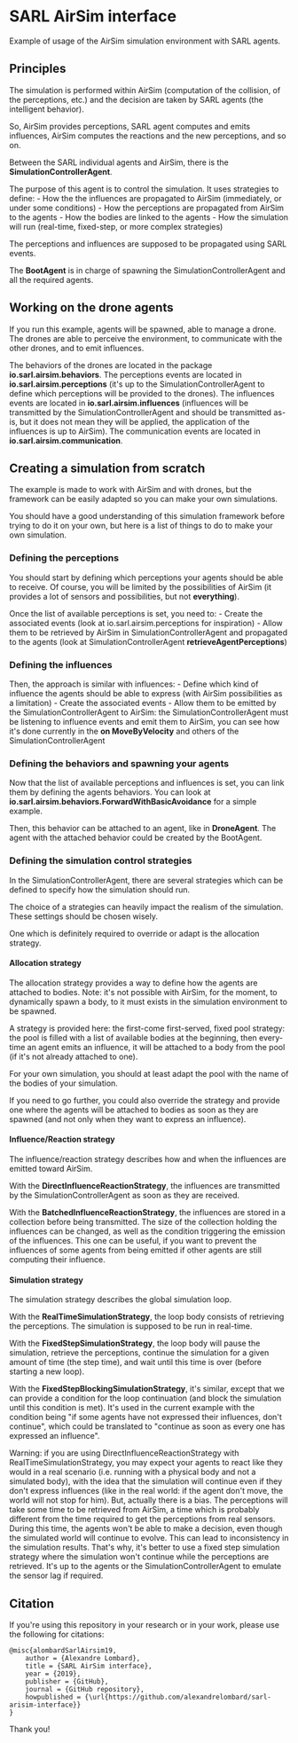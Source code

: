 # SARL AirSim interface

Example of usage of the AirSim simulation environment with SARL agents.

## Principles

The simulation is performed within AirSim (computation of the collision, of the perceptions, etc.) and
the decision are taken by SARL agents (the intelligent behavior).

So, AirSim provides perceptions, SARL agent computes and emits influences, AirSim computes the reactions and the new perceptions,
and so on. 

Between the SARL individual agents and AirSim, there is the **SimulationControllerAgent**.

The purpose of this agent is to control the simulation. It uses strategies to define:
	- How the the influences are propagated to AirSim (immediately, or under some conditions)
	- How the perceptions are propagated from AirSim to the agents
	- How the bodies are linked to the agents
	- How the simulation will run (real-time, fixed-step, or more complex strategies)
	
The perceptions and influences are supposed to be propagated using SARL events.

The **BootAgent** is in charge of spawning the SimulationControllerAgent and all the required agents. 

## Working on the drone agents

If you run this example, agents will be spawned, able to manage a drone.
The drones are able to perceive the environment, to communicate with the other drones, and to emit influences.

The behaviors of the drones are located in the package **io.sarl.airsim.behaviors**.
The perceptions events are located in **io.sarl.airsim.perceptions** (it's up to the SimulationControllerAgent
to define which perceptions will be provided to the drones).
The influences events are located in **io.sarl.airsim.influences** (influences will be transmitted by
the SimulationControllerAgent and should be transmitted as-is, but it does not mean they will be applied,
the application of the influences is up to AirSim).
The communication events are located in **io.sarl.airsim.communication**.

## Creating a simulation from scratch

The example is made to work with AirSim and with drones, but the framework can be easily adapted so
you can make your own simulations.

You should have a good understanding of this simulation framework before trying to do it on your own,
but here is a list of things to do to make your own simulation. 

### Defining the perceptions

You should start by defining which perceptions your agents should be able to receive.
Of course, you will be limited by the possibilities of AirSim (it provides a lot of sensors and possibilities, but not __everything__).

Once the list of available perceptions is set, you need to:
	- Create the associated events (look at io.sarl.airsim.perceptions for inspiration)
	- Allow them to be retrieved by AirSim in SimulationControllerAgent and propagated to the agents (look at
	  SimulationControllerAgent **retrieveAgentPerceptions**)

### Defining the influences

Then, the approach is similar with influences:
	- Define which kind of influence the agents should be able to express (with AirSim possibilities as a limitation)
	- Create the associated events
	- Allow them to be emitted by the SimulationControllerAgent to AirSim: the SimulationControllerAgent must be listening
	  to influence events and emit them to AirSim, you can see how it's done currently in the **on MoveByVelocity** and others
	  of the SimulationControllerAgent 

### Defining the behaviors and spawning your agents

Now that the list of available perceptions and influences is set, you can link them by defining the agents
behaviors. You can look at **io.sarl.airsim.behaviors.ForwardWithBasicAvoidance** for a simple example.

Then, this behavior can be attached to an agent, like in **DroneAgent**.
The agent with the attached behavior could be created by the BootAgent.

### Defining the simulation control strategies

In the SimulationControllerAgent, there are several strategies which can be defined to specify how the simulation should run.

The choice of a strategies can heavily impact the realism of the simulation. These settings should be chosen wisely.

One which is definitely required to override or adapt is the allocation strategy.

#### Allocation strategy

The allocation strategy provides a way to define how the agents are attached to bodies.
Note: it's not possible with AirSim, for the moment, to dynamically spawn a body, to it must exists in the simulation environment to
be spawned.

A strategy is provided here: the first-come first-served, fixed pool strategy: the pool is filled with a list of available bodies
at the beginning, then every-time an agent emits an influence, it will be attached to a body from the pool (if it's not already
attached to one).

For your own simulation, you should at least adapt the pool with the name of the bodies of your simulation.

If you need to go further, you could also override the strategy and provide one where the agents will be attached to bodies
as soon as they are spawned (and not only when they want to express an influence).

#### Influence/Reaction strategy

The influence/reaction strategy describes how and when the influences are emitted toward AirSim.

With the **DirectInfluenceReactionStrategy**, the influences are transmitted by the SimulationControllerAgent as soon as they are received.

With the **BatchedInfluenceReactionStrategy**, the influences are stored in a collection before being transmitted. The size of the 
collection holding the influences can be changed, as well as the condition triggering the emission of the influences. This one can
be useful, if you want to prevent the influences of some agents from being emitted if other agents are still computing their influence. 

#### Simulation strategy

The simulation strategy describes the global simulation loop.

With the **RealTimeSimulationStrategy**, the loop body consists of retrieving the perceptions. The simulation is supposed to be run in real-time.

With the **FixedStepSimulationStrategy**, the loop body will pause the simulation, retrieve the perceptions, continue the simulation
for a given amount of time (the step time), and wait until this time is over (before starting a new loop).

With the **FixedStepBlockingSimulationStrategy**, it's similar, except that we can provide a condition for the loop continuation (and 
block the simulation until this condition is met).
It's used in the current example with the condition being "if some agents have not expressed their influences, don't continue", which could be
translated to "continue as soon as every one has expressed an influence".

Warning: if you are using DirectInfluenceReactionStrategy with RealTimeSimulationStrategy, you may expect your agents to react like they would
in a real scenario (i.e. running with a physical body and not a simulated body), with the idea that the simulation will continue even if
they don't express influences (like in the real world: if the agent don't move, the world will not stop for him). But, actually there is a bias.
The perceptions will take some time to be retrieved from AirSim, a time which is probably different from the time required to get the perceptions
from real sensors. During this time, the agents won't be able to make a decision, even though the simulated world will continue to evolve.
This can lead to inconsistency in the simulation results. That's why, it's better to use a fixed step simulation strategy where the simulation
won't continue while the perceptions are retrieved. It's up to the agents or the SimulationControllerAgent to emulate the sensor lag if required.

## Citation

If you're using this repository in your research or in your work, please use the following for citations:

    @misc{alombardSarlAirsim19,
        author = {Alexandre Lombard},
        title = {SARL AirSim interface},
        year = {2019},
        publisher = {GitHub},
        journal = {GitHub repository},
        howpublished = {\url{https://github.com/alexandrelombard/sarl-arisim-interface}}
    }

Thank you!
